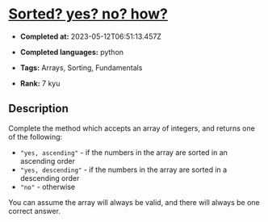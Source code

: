 # [Sorted? yes? no? how?](https://www.codewars.com/kata/580a4734d6df748060000045)

- **Completed at:** 2023-05-12T06:51:13.457Z

- **Completed languages:** python

- **Tags:** Arrays, Sorting, Fundamentals

- **Rank:** 7 kyu

## Description

Complete the method which accepts an array of integers, and returns one of the following:

* `"yes, ascending"` - if the numbers in the array are sorted in an ascending order
* `"yes, descending"` - if the numbers in the array are sorted in a descending order
* `"no"` - otherwise


You can assume the array will always be valid, and there will always be one correct answer.
